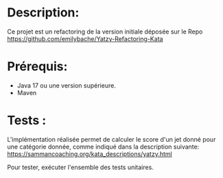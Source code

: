 # Description:
Ce projet est un refactoring de la version initiale déposée sur le Repo https://github.com/emilybache/Yatzy-Refactoring-Kata

# Prérequis:
- Java 17 ou une version supérieure.
- Maven

# Tests :
L'implémentation réalisée permet de calculer le score d'un jet donné pour une catégorie donnée, comme indiqué dans la description suivante:
https://sammancoaching.org/kata_descriptions/yatzy.html

Pour tester, exécuter l'ensemble des tests unitaires.
